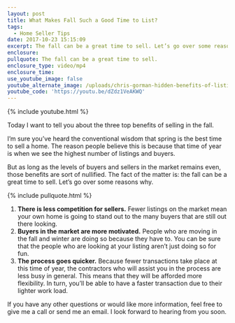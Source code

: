 ```yaml
---
layout: post
title: What Makes Fall Such a Good Time to List?
tags:
  - Home Seller Tips
date: 2017-10-23 15:15:09
excerpt: The fall can be a great time to sell. Let’s go over some reasons why.
enclosure:
pullquote: The fall can be a great time to sell.
enclosure_type: video/mp4
enclosure_time:
use_youtube_image: false
youtube_alternate_image: /uploads/chris-gorman-hidden-benefits-of-listing-in-fall.jpg
youtube_code: 'https://youtu.be/dZdz1VeAKWQ'
---
```



{% include youtube.html %}

Today I want to tell you about the three top benefits of selling in the fall.

I’m sure you’ve heard the conventional wisdom that spring is the best time to sell a home. The reason people believe this is because that time of year is when we see the highest number of listings and buyers.

But as long as the levels of buyers and sellers in the market remains even, those benefits are sort of nullified. The fact of the matter is: the fall can be a great time to sell. Let’s go over some reasons why.

{% include pullquote.html %}

1. **There is less competition for sellers.** Fewer listings on the market mean your own home is going to stand out to the many buyers that are still out there looking.
2. **Buyers in the market are more motivated.** People who are moving in the fall and winter are doing so because they have to. You can be sure that the people who are looking at your listing aren’t just doing so for fun.
3. **The process goes quicker.** Because fewer transactions take place at this time of year, the contractors who will assist you in the process are less busy in general. This means that they will be afforded more flexibility. In turn, you’ll be able to have a faster transaction due to their lighter work load.

If you have any other questions or would like more information, feel free to give me a call or send me an email. I look forward to hearing from you soon.